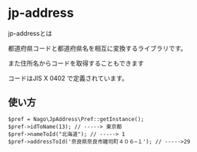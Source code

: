 # jp-address

jp-addressとは

都道府県コードと都道府県名を相互に変換するライブラリです。

また住所名からコードを取得することもできます

コードはJIS X 0402 で定義されています。

## 使い方
```
$pref = Nago\JpAddress\Pref::getInstance();
$pref->idToName(13); // -----> 東京都
$pref->nameToId("北海道"); // -----> 1
$pref->addressToId('奈良県奈良市雑司町４０６−１'); // ----->29
```
